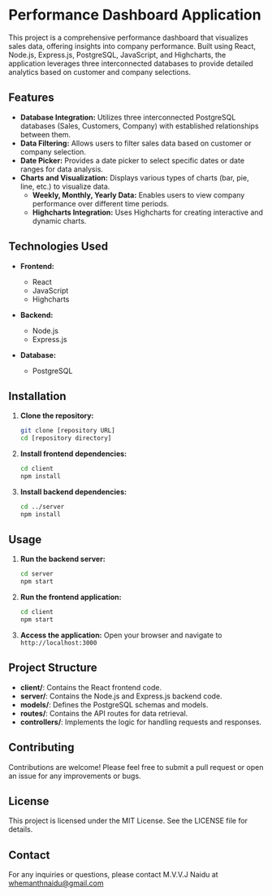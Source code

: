 # Performance Dashboard Application

This project is a comprehensive performance dashboard that visualizes sales data, offering insights into company performance. Built using React, Node.js, Express.js, PostgreSQL, JavaScript, and Highcharts, the application leverages three interconnected databases to provide detailed analytics based on customer and company selections.

## Features

- **Database Integration:** Utilizes three interconnected PostgreSQL databases (Sales, Customers, Company) with established relationships between them.
- **Data Filtering:** Allows users to filter sales data based on customer or company selection.
- **Date Picker:** Provides a date picker to select specific dates or date ranges for data analysis.
- **Charts and Visualization:** Displays various types of charts (bar, pie, line, etc.) to visualize data.
  - **Weekly, Monthly, Yearly Data:** Enables users to view company performance over different time periods.
  - **Highcharts Integration:** Uses Highcharts for creating interactive and dynamic charts.

## Technologies Used

- **Frontend:** 
  - React
  - JavaScript
  - Highcharts

- **Backend:**
  - Node.js
  - Express.js

- **Database:**
  - PostgreSQL

## Installation

1. **Clone the repository:**
   ```bash
   git clone [repository URL]
   cd [repository directory]
   ```

2. **Install frontend dependencies:**
   ```bash
   cd client
   npm install
   ```

3. **Install backend dependencies:**
   ```bash
   cd ../server
   npm install
   ```

## Usage

1. **Run the backend server:**
   ```bash
   cd server
   npm start
   ```

2. **Run the frontend application:**
   ```bash
   cd client
   npm start
   ```

3. **Access the application:**
   Open your browser and navigate to `http://localhost:3000`

## Project Structure

- **client/**: Contains the React frontend code.
- **server/**: Contains the Node.js and Express.js backend code.
- **models/**: Defines the PostgreSQL schemas and models.
- **routes/**: Contains the API routes for data retrieval.
- **controllers/**: Implements the logic for handling requests and responses.

## Contributing

Contributions are welcome! Please feel free to submit a pull request or open an issue for any improvements or bugs.

## License

This project is licensed under the MIT License. See the LICENSE file for details.

## Contact

For any inquiries or questions, please contact M.V.V.J Naidu at whemanthnaidu@gmail.com

